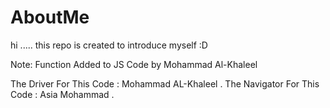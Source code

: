 # AboutMe

hi ..... this repo is created to introduce myself :D

Note:
Function Added to JS Code by Mohammad Al-Khaleel

The Driver For This Code : Mohammad AL-Khaleel .
The Navigator For This Code : Asia Mohammad .
